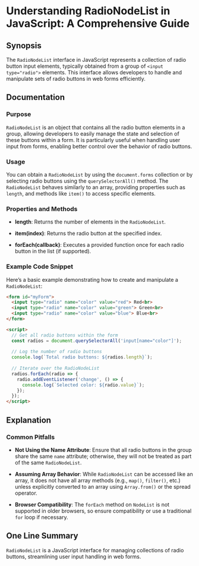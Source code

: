 <!--
Meta Description: # Understanding RadioNodeList in JavaScript: A Comprehensive Guide ## Synopsis The `RadioNodeList` interface in JavaScript represents a collection of ...
Meta Keywords: radio, radionodelist, buttons, input, array
-->

# Understanding RadioNodeList in JavaScript: A Comprehensive Guide

## Synopsis
The `RadioNodeList` interface in JavaScript represents a collection of radio button input elements, typically obtained from a group of `<input type="radio">` elements. This interface allows developers to handle and manipulate sets of radio buttons in web forms efficiently.

## Documentation

### Purpose
`RadioNodeList` is an object that contains all the radio button elements in a group, allowing developers to easily manage the state and selection of these buttons within a form. It is particularly useful when handling user input from forms, enabling better control over the behavior of radio buttons.

### Usage
You can obtain a `RadioNodeList` by using the `document.forms` collection or by selecting radio buttons using the `querySelectorAll()` method. The `RadioNodeList` behaves similarly to an array, providing properties such as `length`, and methods like `item()` to access specific elements.

### Properties and Methods
- **length**: Returns the number of elements in the `RadioNodeList`.
  
- **item(index)**: Returns the radio button at the specified index.

- **forEach(callback)**: Executes a provided function once for each radio button in the list (if supported).

### Example Code Snippet
Here’s a basic example demonstrating how to create and manipulate a `RadioNodeList`:

```html
<form id="myForm">
  <input type="radio" name="color" value="red"> Red<br>
  <input type="radio" name="color" value="green"> Green<br>
  <input type="radio" name="color" value="blue"> Blue<br>
</form>

<script>
  // Get all radio buttons within the form
  const radios = document.querySelectorAll('input[name="color"]');
  
  // Log the number of radio buttons
  console.log(`Total radio buttons: ${radios.length}`);
  
  // Iterate over the RadioNodeList
  radios.forEach(radio => {
    radio.addEventListener('change', () => {
      console.log(`Selected color: ${radio.value}`);
    });
  });
</script>
```

## Explanation

### Common Pitfalls
- **Not Using the Name Attribute**: Ensure that all radio buttons in the group share the same `name` attribute; otherwise, they will not be treated as part of the same `RadioNodeList`.
  
- **Assuming Array Behavior**: While `RadioNodeList` can be accessed like an array, it does not have all array methods (e.g., `map()`, `filter()`, etc.) unless explicitly converted to an array using `Array.from()` or the spread operator.

- **Browser Compatibility**: The `forEach` method on `NodeList` is not supported in older browsers, so ensure compatibility or use a traditional `for` loop if necessary.

## One Line Summary
`RadioNodeList` is a JavaScript interface for managing collections of radio buttons, streamlining user input handling in web forms.